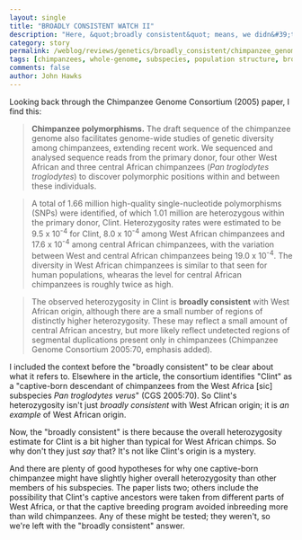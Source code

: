 ```yaml
---
layout: single 
title: "BROADLY CONSISTENT WATCH II" 
description: "Here, &quot;broadly consistent&quot; means, we didn&#39;t bother to test the specifics." 
category: story
permalink: /weblog/reviews/genetics/broadly_consistent/chimpanzee_genome_consortium_ii_2005.html
tags: [chimpanzees, whole-genome, subspecies, population structure, broadly consistent watch, genomics] 
comments: false 
author: John Hawks 
---
```


<p>
Looking back through the Chimpanzee Genome Consortium (2005) paper, I find this: 
</p>

<blockquote><b>Chimpanzee polymorphisms.</b> The draft sequence of the chimpanzee genome also facilitates genome-wide studies of genetic diversity among chimpanzees, extending recent work. We sequenced and analysed sequence reads from the primary donor, four other West African and three central African chimpanzees (<i>Pan troglodytes troglodytes</i>) to discover polymorphic positions within and between these individuals. </blockquote>

<blockquote>A total of 1.66 million high-quality single-nucleotide polymorphisms (SNPs) were identified, of which 1.01 million are heterozygous within the primary donor, Clint. Heterozygosity rates were estimated to be 9.5 x 10<sup>-4</sup> for Clint, 8.0 x 10<sup>-4</sup> among West African chimpanzees and 17.6 x 10<sup>-4</sup> among central African chimpanzees, with the variation between West and central African chimpanzees being 19.0 x 10<sup>-4</sup>. The diversity in West African chimpanzees is similar to that seen for human populations, whearas the level for central African chimpanzees is roughly twice as high. </blockquote>

<blockquote>The observed heterozygosity in Clint is <b>broadly consistent</b> with West African origin, although there are a small number of regions of distinctly higher heterozygosity. These may reflect a small amount of central African ancestry, but more likely reflect undetected regions of segmental duplications present only in chimpanzees (Chimpanzee Genome Consortium 2005:70, emphasis added). </blockquote>

<p>
I included the context before the "broadly consistent" to be clear about what it refers to. Elsewhere in the article, the consortium identifies "Clint" as a "captive-born descendant of chimpanzees from the West Africa [sic] subspecies <i>Pan troglodytes verus</i>" (CGS 2005:70). So Clint's heterozygosity isn't just <i>broadly consistent</i> with West African origin; it is <i>an example</i> of West African origin. 
</p>

<p>
Now, the "broadly consistent" is there because the overall heterozygosity estimate for Clint is a bit higher than typical for West African chimps. So why don't they just <i>say</i> that? It's not like Clint's origin is a mystery. 
</p>

<p>
And there are plenty of good hypotheses for why one captive-born chimpanzee might have slightly higher overall heterozygosity than other members of his subspecies. The paper lists two; others include the possibility that Clint's captive ancestors were taken from different parts of West Africa, or that the captive breeding program avoided inbreeding more than wild chimpanzees. Any of these might be tested; they weren't, so we're left with the "broadly consistent" answer. 
</p>

